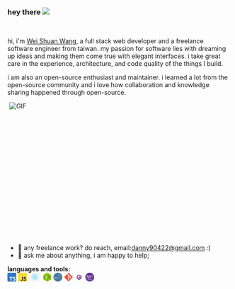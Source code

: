 ### hey there <img src="https://media.giphy.com/media/hvRJCLFzcasrR4ia7z/giphy.gif" width="25px">


<!--![](https://visitor-badge.glitch.me/badge?page_id=abhisheknaiidu.abhisheknaiidu)-->

<br />

hi, i'm [Wei Shuan Wang](https://www.facebook.com/danny90422), a  full stack web developer and a freelance software engineer from taiwan. my passion for software lies with dreaming up ideas and making them come true with elegant interfaces. i take great care in the experience, architecture, and code quality of the things I build.

i am also an open-source enthusiast and maintainer. i learned a lot from the open-source community and i love how collaboration and knowledge sharing happened through open-source.


  <img align="right" alt="GIF" src="https://github.com/abhisheknaiidu/abhisheknaiidu/blob/master/code.gif?raw=true" width="500" height="320" />
  
- 💼 any freelance work? do reach, email:danny90422@gmail.com :)
- 💬 ask me about anything, i am happy to help;

**languages and tools:**  
<code><img height="20" src="https://github.com/shuan86/shuan86/blob/main/image/ts.png"></code>
<code><img height="20" src="https://github.com/shuan86/shuan86/blob/main/image/js.jpg"></code>
<code><img height="20" src="https://github.com/shuan86/shuan86/blob/main/image/react.png"></code>
<code><img height="20" src="https://github.com/shuan86/shuan86/blob/main/image/node.png"></code>
<code><img height="20" src="https://github.com/shuan86/shuan86/blob/main/image/mysql.jpg"></code>
<code><img height="20" src="https://github.com/shuan86/shuan86/blob/main/image/git.png"></code>
<code><img height="20" src="https://github.com/shuan86/shuan86/blob/main/image/C%23.png"></code>
<code><img height="20" src="https://github.com/shuan86/shuan86/blob/main/image/NET_Core.png"></code>








